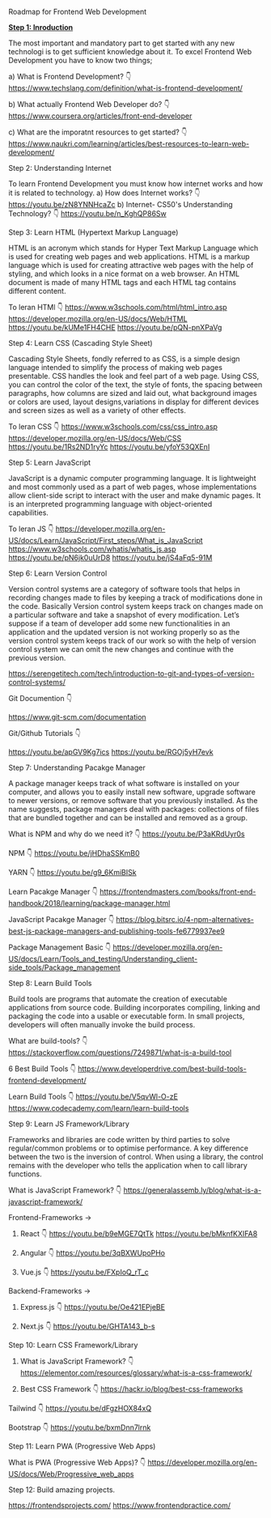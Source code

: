 Roadmap for Frontend Web Development

<strong><u>Step 1: Inroduction</u></strong>

The most important and mandatory part to get started with any new technologi is to get sufficient knowledge about it.
To excel Frontend Web Development you have to know two things;

a) What is Frontend Development? 👇
https://www.techslang.com/definition/what-is-frontend-development/

b) What actually Frontend Web Developer do? 👇
https://www.coursera.org/articles/front-end-developer

c) What are the imporatnt resources to get started? 👇
https://www.naukri.com/learning/articles/best-resources-to-learn-web-development/

Step 2: Understanding Internet

To learn Frontend Development you must know how internet works and how it is related to technology.
a) How does Internet works? 👇
https://youtu.be/zN8YNNHcaZc
b) Internet- CS50's Understanding Technology? 👇
https://youtu.be/n_KghQP86Sw

Step 3: Learn HTML (Hypertext Markup Language)

HTML is an acronym which stands for Hyper Text Markup Language which is used for creating web pages and web applications.
HTML is a markup language which is used for creating attractive web pages with the help of styling, and which looks in a
nice format on a web browser. An HTML document is made of many HTML tags and each HTML tag contains different content.

To leran HTMl 👇
https://www.w3schools.com/html/html_intro.asp
https://developer.mozilla.org/en-US/docs/Web/HTML
https://youtu.be/kUMe1FH4CHE
https://youtu.be/pQN-pnXPaVg

Step 4: Learn CSS (Cascading Style Sheet)

Cascading Style Sheets, fondly referred to as CSS, is a simple design language intended to simplify the process of making web pages presentable.
CSS handles the look and feel part of a web page. Using CSS, you can control the color of the text, the style of fonts, the spacing between
paragraphs, how columns are sized and laid out, what background images or colors are used, layout designs,variations in display for different
devices and screen sizes as well as a variety of other effects.

To leran CSS 👇
https://www.w3schools.com/css/css_intro.asp
https://developer.mozilla.org/en-US/docs/Web/CSS
https://youtu.be/1Rs2ND1ryYc
https://youtu.be/yfoY53QXEnI

Step 5: Learn JavaScript

JavaScript is a dynamic computer programming language. It is lightweight and most commonly used as a part of web pages, whose implementations
allow client-side script to interact with the user and make dynamic pages. It is an interpreted programming language with object-oriented  
capabilities.

To leran JS 👇
https://developer.mozilla.org/en-US/docs/Learn/JavaScript/First_steps/What_is_JavaScript
https://www.w3schools.com/whatis/whatis_js.asp
https://youtu.be/pN6jk0uUrD8
https://youtu.be/jS4aFq5-91M

Step 6: Learn Version Control

Version control systems are a category of software tools that helps in recording changes made to files by keeping a track of modifications done
in the code. Basically Version control system keeps track on changes made on a particular software and take a snapshot of every modification.
Let’s suppose if a team of developer add some new functionalities in an application and the updated version is not working properly so as the
version control system keeps track of our work so with the help of version control system we can omit the new changes and continue with the
previous version.

https://serengetitech.com/tech/introduction-to-git-and-types-of-version-control-systems/

Git Documention 👇

https://www.git-scm.com/documentation

Git/Github Tutorials 👇

https://youtu.be/apGV9Kg7ics
https://youtu.be/RGOj5yH7evk

Step 7: Understanding Pacakge Manager

A package manager keeps track of what software is installed on your computer, and allows you to easily install new software, upgrade software to newer
versions, or remove software that you previously installed. As the name suggests, package managers deal with packages: collections of files that are
bundled together and can be installed and removed as a group.

What is NPM and why do we need it? 👇
https://youtu.be/P3aKRdUyr0s

NPM 👇
https://youtu.be/jHDhaSSKmB0

YARN 👇
https://youtu.be/g9_6KmiBISk

Learn Pacakge Manager 👇
https://frontendmasters.com/books/front-end-handbook/2018/learning/package-manager.html

JavaScript Pacakge Manager 👇
https://blog.bitsrc.io/4-npm-alternatives-best-js-package-managers-and-publishing-tools-fe6779937ee9

Package Management Basic 👇
https://developer.mozilla.org/en-US/docs/Learn/Tools_and_testing/Understanding_client-side_tools/Package_management

Step 8: Learn Build Tools

Build tools are programs that automate the creation of executable applications from source code. Building incorporates
compiling, linking and packaging the code into a usable or executable form. In small projects, developers will often
manually invoke the build process.

What are build-tools? 👇
https://stackoverflow.com/questions/7249871/what-is-a-build-tool

6 Best Build Tools 👇
https://www.developerdrive.com/best-build-tools-frontend-development/

Learn Build Tools 👇
https://youtu.be/V5qvWl-O-zE
https://www.codecademy.com/learn/learn-build-tools

Step 9: Learn JS Framework/Library

Frameworks and libraries are code written by third parties to solve regular/common problems or to optimise performance.
A key difference between the two is the inversion of control. When using a library, the control remains with the developer
who tells the application when to call library functions.

What is JavaScript Framework? 👇
https://generalassemb.ly/blog/what-is-a-javascript-framework/

Frontend-Frameworks ->

1. React 👇
   https://youtu.be/b9eMGE7QtTk
   https://youtu.be/bMknfKXIFA8

2. Angular 👇
   https://youtu.be/3qBXWUpoPHo

3. Vue.js 👇
   https://youtu.be/FXpIoQ_rT_c

Backend-Frameworks ->

1. Express.js 👇
   https://youtu.be/Oe421EPjeBE

2. Next.js 👇
   https://youtu.be/GHTA143_b-s

Step 10: Learn CSS Framework/Library

1. What is JavaScript Framework? 👇
   https://elementor.com/resources/glossary/what-is-a-css-framework/

2. Best CSS Framework 👇
   https://hackr.io/blog/best-css-frameworks

Tailwind 👇
https://youtu.be/dFgzHOX84xQ

Bootstrap 👇
https://youtu.be/bxmDnn7lrnk

Step 11: Learn PWA (Progressive Web Apps)

What is PWA (Progressive Web Apps)? 👇
https://developer.mozilla.org/en-US/docs/Web/Progressive_web_apps

Step 12: Build amazing projects.

https://frontendsprojects.com/
https://www.frontendpractice.com/
